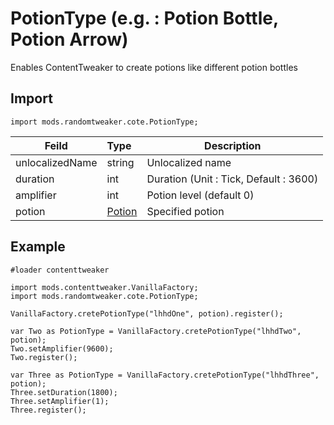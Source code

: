 # PotionType (e.g. : Potion Bottle, Potion Arrow)

Enables ContentTweaker to create potions like different potion bottles

## Import

```zenscript
import mods.randomtweaker.cote.PotionType;
```

| Feild | Type| Description |
| ---- | :----- | ---- |
| unlocalizedName | string | Unlocalized name |
| duration | int | Duration (Unit : Tick, Default : 3600) |
| amplifier | int | Potion level (default 0) |
| potion | [Potion](https://github.com/ikexing-cn/RandomTweaker/blob/master/wiki/en_us/modSupport/ContentTweaker/Potion.md) | Specified potion |

## Example

~~~zenscript
#loader contenttweaker

import mods.contenttweaker.VanillaFactory;
import mods.randomtweaker.cote.PotionType;

VanillaFactory.cretePotionType("lhhdOne", potion).register();

var Two as PotionType = VanillaFactory.cretePotionType("lhhdTwo", potion);
Two.setAmplifier(9600);
Two.register();

var Three as PotionType = VanillaFactory.cretePotionType("lhhdThree", potion);
Three.setDuration(1800);
Three.setAmplifier(1);
Three.register();
~~~
